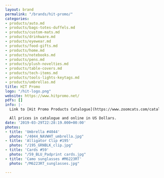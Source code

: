 ```yaml
---
layout: brand
permalink: "/brands/hit-promo/"
categories:
- products/auto.md
- products/bags-totes-duffels.md
- products/custom-mats.md
- products/drinkware.md
- products/eyewear.md
- products/food-gifts.md
- products/home.md
- products/notebooks.md
- products/pens.md
- products/plush-novelties.md
- products/table-covers.md
- products/tech-items.md
- products/tools-lights-keytags.md
- products/umbrellas.md
title: HIT Promo
logo: "/hit-logo.png"
website: https://www.hitpromo.net/
pdfs: []
info: |-
  Link to [Hit Promo Products Catalogue](https://www.zoomcats.com/catalog/2020-hit-promotional-products-catalogue)

  All prices in catalogue and online in US Dollars.
date: '2019-03-29T22:28:19.000+00:00'
photos:
- title: 'Umbrella #4044'
  photo: "/4044_NAVWHT_umbrella.jpg"
- title: 'Alligator Clip #195'
  photo: "/195_GRNBLK_clip.jpg"
- title: 'Cards #59'
  photo: "/59_BLU_Padprint cards.jpg"
- title: 'Camo sunglasses #M6223RT'
  photo: "/M6223RT_sunglasses.jpg"

---
```

